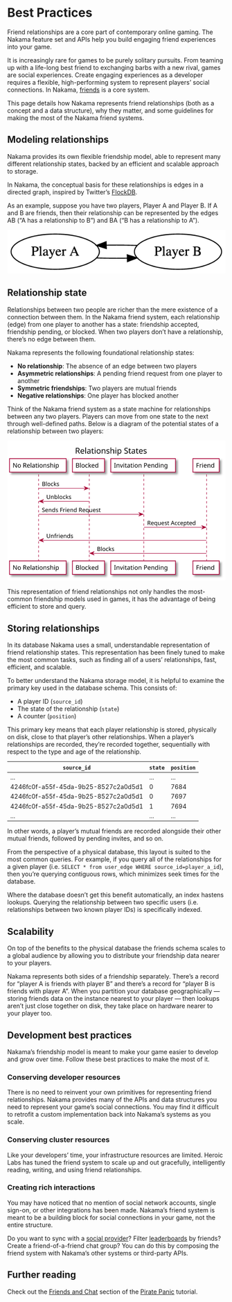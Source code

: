 # Best Practices

Friend relationships are a core part of contemporary online gaming. The Nakama feature set and APIs help you build engaging friend experiences into your game.

It is increasingly rare for games to be purely solitary pursuits. From teaming up with a life-long best friend to exchanging barbs with a new rival, games are social experiences. Create engaging experiences as a developer requires a flexible, high-performing system to represent players’ social connections. In Nakama, [friends](friends.md) is a core system.

This page details how Nakama represents friend relationships (both as a concept and a data structure), why they matter, and some guidelines for making the most of the Nakama friend systems.

## Modeling relationships

Nakama provides its own flexible friendship model, able to represent many different relationship states, backed by an efficient and scalable approach to storage.

In Nakama, the conceptual basis for these relationships is edges in a directed graph, inspired by Twitter’s [FlockDB](https://github.com/twitter-archive/flockdb#flockdb).

As an example, suppose you have two players, Player A and Player B. If A and B are friends, then their relationship can be represented by the edges AB (“A has a relationship to B”) and BA (“B has a relationship to A”).

![Players A and B relationships](images/friends_graph.png)

## Relationship state

Relationships between two people are richer than the mere existence of a connection between them. In the Nakama friend system, each relationship (edge) from one player to another has a state: friendship accepted, friendship pending, or blocked. When two players don’t have a relationship, there’s no edge between them.

Nakama represents the following foundational relationship states:

* **No relationship**: The absence of an edge between two players
* **Asymmetric relationships**: A pending friend request from one player to another
* **Symmetric friendships**: Two players are mutual friends
* **Negative relationships**: One player has blocked another

Think of the Nakama friend system as a state machine for relationships between any two players. Players can move from one state to the next through well-defined paths. Below is a diagram of the potential states of a relationship between two players:

![Relationship states](images/relationships.svg)

This representation of friend relationships not only handles the most-common friendship models used in games, it has the advantage of being efficient to store and query.

## Storing relationships

In its database Nakama uses a small, understandable representation of friend relationship states. This representation has been finely tuned to make the most common tasks, such as finding all of a users’ relationships, fast, efficient, and scalable.

To better understand the Nakama storage model, it is helpful to examine the primary key used in the database schema. This consists of:

* A player ID (`source_id`)
* The state of the relationship (`state`)
* A counter (`position`)

This primary key means that each player relationship is stored, physically on disk, close to that player’s other relationships. When a player’s relationships are recorded, they’re recorded together, sequentially with respect to the type and age of the relationship.

| `source_id` | `state` | `position` |
| ----------- | ------- | ---------- |
| ... | ... | ... |
| 4246fc0f-a55f-45da-9b25-8527c2a0d5d1 | 0 | 7684 |
| 4246fc0f-a55f-45da-9b25-8527c2a0d5d1 | 0 | 7697 |
| 4246fc0f-a55f-45da-9b25-8527c2a0d5d1 | 1 | 7694 |
| ... | ... | ... |

In other words, a player’s mutual friends are recorded alongside their other mutual friends, followed by pending invites, and so on.

From the perspective of a physical database, this layout is suited to the most common queries. For example, if you query all of the relationships for a given player (i.e. `SELECT * from user_edge WHERE source_id=player_a_id`), then you’re querying contiguous rows, which minimizes seek times for the database.

Where the database doesn’t get this benefit automatically, an index hastens lookups. Querying the relationship between two specific users (i.e. relationships between two known player IDs) is specifically indexed.

## Scalability

On top of the benefits to the physical database the friends schema scales to a global audience by allowing you to distribute your friendship data nearer to your players.

Nakama represents both sides of a friendship separately. There’s a record for “player A is friends with player B” and there’s a record for “player B is friends with player A”. When you partition your database geographically — storing friends data on the instance nearest to your player — then lookups aren’t just close together on disk, they take place on hardware nearer to your player too.

## Development best practices

Nakama’s friendship model is meant to make your game easier to develop and grow over time. Follow these best practices to make the most of it.

### Conserving developer resources

There is no need to reinvent your own primitives for representing friend relationships. Nakama provides many of the APIs and data structures you need to represent your game’s social connections. You may find it difficult to retrofit a custom implementation back into Nakama’s systems as you scale.

### Conserving cluster resources

Like your developers’ time, your infrastructure resources are limited. Heroic Labs has tuned the friend system to scale up and out gracefully, intelligently reading, writing, and using friend relationships.

### Creating rich interactions

You may have noticed that no mention of social network accounts, single sign-on, or other integrations has been made. Nakama’s friend system is meant to be a building block for social connections in your game, not the entire structure.

Do you want to sync with a [social provider](authentication.md#social-providers)? Filter [leaderboards](leaderboards.md#list-by-friends) by friends? Create a friend-of-a-friend chat group? You can do this by composing the friend system with Nakama’s other systems or third-party APIs.

## Further reading

Check out the [Friends and Chat](../tutorials/unity/pirate-panic/friends.md) section of the [Pirate Panic](../tutorials/unity/pirate-panic/intro.md) tutorial.
